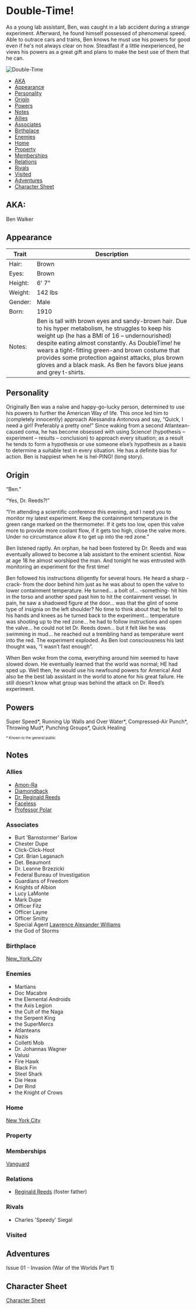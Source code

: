 <!--
type: player-character
created-by:
-->
# Double-Time!

As a young lab assistant, Ben, was caught in a lab accident during a strange experiment.  Afterward, he found himself possessed of phenomenal speed.  Able to outrace cars and trains, Ben knows he must use his powers for good even if he's not always clear on how.  Steadfast if a little inexperienced, he views his powers as a great gift and plans to make the best use of them that he can.

![Double-Time](../images/Double-Time.jpg)

- [AKA](#AKA)
- [Appearance](#Appearance)
- [Personality](#Personality)
- [Origin](#Origin)
- [Powers](#Powers)
- [Notes](#Notes)
- [Allies](#Allies)
- [Associates](/npcs/Lawrence_Alexander_Williams.md#Associates)
- [Birthplace](#Birthplace)
- [Enemies](#Enemies)
- [Home](#Home)
- [Property](#Property)
- [Memberships](#Memberships)
- [Relations](#Relations)
- [Rivals](#Rivals)
- [Visited](#Visited)
- [Adventures](#Adventures)
- [Character Sheet](#Character%20Sheet)

## AKA:
Ben Walker

## Appearance 
Trait | Description
-- | --
Hair: | Brown
Eyes: | Brown
Height: | 6' 7"
Weight: | 142 lbs
Gender: | Male
Born: | 1910
Notes: | Ben is tall with brown eyes and sandy-brown hair. Due to his hyper metabolism, he struggles to keep his weight up (he has a BMI of 16 – undernourished) despite eating almost constantly. As DoubleTime! he wears a tight-fitting green-and brown costume that provides some protection against attacks, plus brown gloves and a black mask. As Ben he favors blue jeans and grey t-shirts.

## Personality
Originally Ben was a naïve and happy-go-lucky person, determined to use his powers to further the American Way of life. This once led him to (completely innocently) approach Alessandra Antonova and say, “Quick, I need a girl! Preferably a pretty one!” Since waking from a second Atlantean-caused coma, he has become obsessed with using Science! (hypothesis – experiment – results – conclusion) to approach every situation; as a result he tends to form a hypothesis or use someone else’s hypothesis as a basis to determine a suitable test in every situation. He has a definite bias for action. Ben is happiest when he is hel-PING! (long story).

## Origin
“Ben.” 

“Yes, Dr. Reeds?!” 

“I’m attending a scientific conference this evening, and I need you to monitor my latest experiment. Keep the containment temperature in the green range marked on the thermometer. If it gets too low, open this valve more to provide more coolant flow, if it gets too high, close the valve more. Under no circumstance allow it to get up into the red zone.” 

Ben listened raptly. An orphan, he had been fostered by Dr. Reeds and was eventually allowed to become a lab assistant to the eminent scientist. Now at age 18 he almost worshiped the man. And tonight he was entrusted with monitoring an experiment for the first time!

Ben followed his instructions diligently for several hours. He heard a sharp -crack- from the door behind him just as he was about to open the valve to lower containment temperature. He turned… a bolt of… -something- hit him in the torso and another sped past him to hit the containment vessel. In pain, he saw a shadowed figure at the door… was that the glint of some type of insignia on the left shoulder? No time to think about that; he fell to his hands and knees as he turned back to the experiment… temperature was shooting up to the red zone… he had to follow instructions and open the valve… he could not let Dr. Reeds down… but it felt like he was swimming in mud… he reached out a trembling hand as temperature went into the red. The experiment exploded. As Ben lost consciousness his last thought was, “I wasn’t fast enough”.

When Ben woke from the coma, everything around him seemed to have slowed down. He eventually learned that the world was normal; HE had sped up. Well then, he would use his newfound powers for America! And also be the best lab assistant in the world to atone for his great failure. He still doesn’t know what group was behind the attack on Dr. Reed’s experiment.

## Powers
Super Speed*, Running Up Walls and Over Water*, Compressed-Air Punch*, Throwing Mud*, Punching Groups*, Quick Healing

<sub><sup> * Known to the general public</sup></sub>

## Notes

### Allies
- [Amon-Ra](Amon-Ra.md)
- [Diamondback](Diamondback.md)
- [Dr. Reginald Reeds](/npcs/Reginald_Reeds.md)
- [Faceless](Faceless.md)
- [Professor Polar](player_characters/Professor_Polar.md)

### Associates
- Burt 'Barnstormer' Barlow
- Chester Dupe
- Click-Click-Hoot
- Cpt. Brian Laganach
- Det. Beaumont
- Dr. Leanne Brzezicki
- Federal Bureau of Investigation
- Guardians of Freedom
- Knights of Albion
- Lucy LaMonte
- Mark Dupe
- Officer Fitz
- Officer Layne
- Officer Smitty
- Special Agent [Lawrence Alexander Williams](/npcs/Lawrence_Alexander_Williams.md)
- the God of Storms

### Birthplace
[New_York_City](/locations/New_York_State/New_York_City/New_York_City.md)

### Enemies
- Martians
- Doc Macabre
- the Elemental Androids
- the Axis Legion
- the Cult of the Naga
- the Serpent King
- the SuperMercs
- Atlanteans
- Nazis
- Colletti Mob
- Dr. Johannas Wagner
- Valusi
- Fire Hawk
- Black Fin
- Steel Shark
- Die Hexe
- Der Rind
- the Knight of Crows

### Home
[New York City](/locations/New_York_State/New_York_City/New_York_City.md)

### Property

### Memberships
[Vanguard](/organizations/Vanguard.md)

### Relations
- [Reginald Reeds](/npcs/Reginald_Reeds.md) (foster father)

### Rivals
- Charles 'Speedy' Siegal

### Visited

## Adventures
Issue 01 - Invasion (War of the Worlds Part 1)

## Character Sheet
[Character Sheet](https://legends-of-the-golden-age.github.io/LotGA/pdf/Double-Time.pdf)

<!-- GM Notes
Things in here don't show up in normal viewing mode.
-->